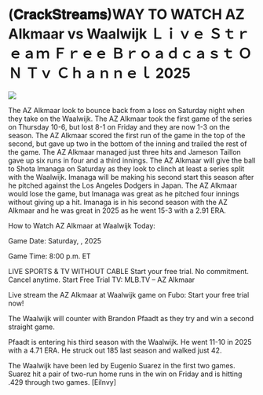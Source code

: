 # (𝐂𝐫𝐚𝐜𝐤𝐒𝐭𝐫𝐞𝐚𝐦𝐬)WAY TO WATCH AZ Alkmaar vs Waalwijk Ｌｉｖｅ Ｓｔｒｅａｍ Ｆｒｅｅ Ｂｒｏａｄｃａｓｔ ＯＮ Ｔｖ Ｃｈａｎｎｅｌ  2025  
  
  
[![](https://i.imgur.com/qSNzIqt.png)](https://movie.rssnews.media/mspcWJXY.php)  
  
The AZ Alkmaar look to bounce back from a loss on Saturday night when they take on the Waalwijk. The AZ Alkmaar took the first game of the series on Thursday 10-6, but lost 8-1 on Friday and they are now 1-3 on the season. The AZ Alkmaar scored the first run of the game in the top of the second, but gave up two in the bottom of the inning and trailed the rest of the game. The AZ Alkmaar managed just three hits and Jameson Taillon gave up six runs in four and a third innings. The AZ Alkmaar will give the ball to Shota Imanaga on Saturday as they look to clinch at least a series split with the Waalwijk. Imanaga will be making his second start this season after he pitched against the Los Angeles Dodgers in Japan. The AZ Alkmaar would lose the game, but Imanaga was great as he pitched four innings without giving up a hit. Imanaga is in his second season with the AZ Alkmaar and he was great in 2025 as he went 15-3 with a 2.91 ERA.

How to Watch AZ Alkmaar at Waalwijk Today:

Game Date: Saturday, , 2025

Game Time: 8:00 p.m. ET

LIVE SPORTS & TV WITHOUT CABLE
Start your free trial. No commitment. Cancel anytime.
Start Free Trial
TV: MLB.TV – AZ Alkmaar

Live stream the AZ Alkmaar at Waalwijk game on Fubo: Start your free trial now!

The Waalwijk will counter with Brandon Pfaadt as they try and win a second straight game.

Pfaadt is entering his third season with the Waalwijk. He went 11-10 in 2025 with a 4.71 ERA. He struck out 185 last season and walked just 42.

The Waalwijk have been led by Eugenio Suarez in the first two games. Suarez hit a pair of two-run home runs in the win on Friday and is hitting .429 through two games. [EiInvy]